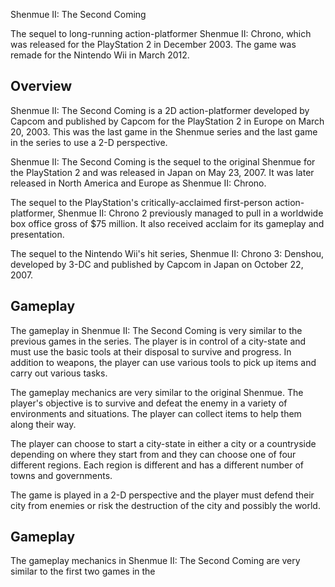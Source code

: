Shenmue II: The Second Coming

The sequel to long-running action-platformer Shenmue II: Chrono, which was released for the PlayStation 2 in December 2003. The game was remade for the Nintendo Wii in March 2012.

## Overview

Shenmue II: The Second Coming is a 2D action-platformer developed by Capcom and published by Capcom for the PlayStation 2 in Europe on March 20, 2003. This was the last game in the Shenmue series and the last game in the series to use a 2-D perspective.

Shenmue II: The Second Coming is the sequel to the original Shenmue for the PlayStation 2 and was released in Japan on May 23, 2007. It was later released in North America and Europe as Shenmue II: Chrono.

The sequel to the PlayStation's critically-acclaimed first-person action-platformer, Shenmue II: Chrono 2 previously managed to pull in a worldwide box office gross of $75 million. It also received acclaim for its gameplay and presentation.

The sequel to the Nintendo Wii's hit series, Shenmue II: Chrono 3: Denshou, developed by 3-DC and published by Capcom in Japan on October 22, 2007.

## Gameplay

The gameplay in Shenmue II: The Second Coming is very similar to the previous games in the series. The player is in control of a city-state and must use the basic tools at their disposal to survive and progress. In addition to weapons, the player can use various tools to pick up items and carry out various tasks.

The gameplay mechanics are very similar to the original Shenmue. The player's objective is to survive and defeat the enemy in a variety of environments and situations. The player can collect items to help them along their way.

The player can choose to start a city-state in either a city or a countryside depending on where they start from and they can choose one of four different regions. Each region is different and has a different number of towns and governments.

The game is played in a 2-D perspective and the player must defend their city from enemies or risk the destruction of the city and possibly the world.

## Gameplay

The gameplay mechanics in Shenmue II: The Second Coming are very similar to the first two games in the